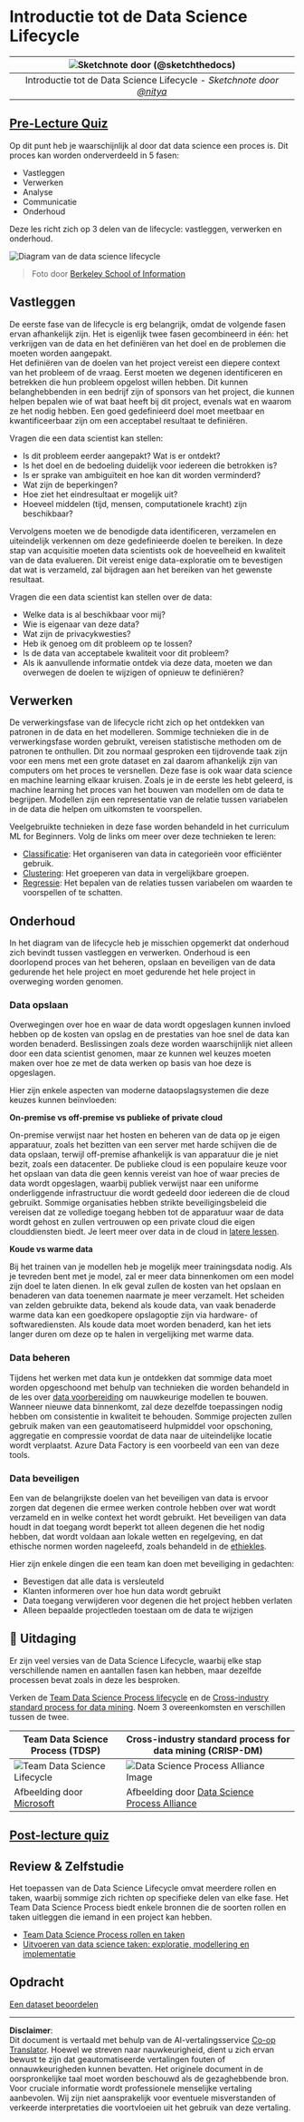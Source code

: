 <!--
CO_OP_TRANSLATOR_METADATA:
{
  "original_hash": "79ca8a5a3135e94d2d43f56ba62d5205",
  "translation_date": "2025-09-04T19:53:50+00:00",
  "source_file": "4-Data-Science-Lifecycle/14-Introduction/README.md",
  "language_code": "nl"
}
-->
# Introductie tot de Data Science Lifecycle

|![ Sketchnote door [(@sketchthedocs)](https://sketchthedocs.dev) ](../../sketchnotes/14-DataScience-Lifecycle.png)|
|:---:|
| Introductie tot de Data Science Lifecycle - _Sketchnote door [@nitya](https://twitter.com/nitya)_ |

## [Pre-Lecture Quiz](https://red-water-0103e7a0f.azurestaticapps.net/quiz/26)

Op dit punt heb je waarschijnlijk al door dat data science een proces is. Dit proces kan worden onderverdeeld in 5 fasen:

- Vastleggen
- Verwerken
- Analyse
- Communicatie
- Onderhoud

Deze les richt zich op 3 delen van de lifecycle: vastleggen, verwerken en onderhoud.

![Diagram van de data science lifecycle](../../../../translated_images/data-science-lifecycle.a1e362637503c4fb0cd5e859d7552edcdb4aa629a279727008baa121f2d33f32.nl.jpg)
> Foto door [Berkeley School of Information](https://ischoolonline.berkeley.edu/data-science/what-is-data-science/)

## Vastleggen

De eerste fase van de lifecycle is erg belangrijk, omdat de volgende fasen ervan afhankelijk zijn. Het is eigenlijk twee fasen gecombineerd in één: het verkrijgen van de data en het definiëren van het doel en de problemen die moeten worden aangepakt.  
Het definiëren van de doelen van het project vereist een diepere context van het probleem of de vraag. Eerst moeten we degenen identificeren en betrekken die hun probleem opgelost willen hebben. Dit kunnen belanghebbenden in een bedrijf zijn of sponsors van het project, die kunnen helpen bepalen wie of wat baat heeft bij dit project, evenals wat en waarom ze het nodig hebben. Een goed gedefinieerd doel moet meetbaar en kwantificeerbaar zijn om een acceptabel resultaat te definiëren.

Vragen die een data scientist kan stellen:
- Is dit probleem eerder aangepakt? Wat is er ontdekt?
- Is het doel en de bedoeling duidelijk voor iedereen die betrokken is?
- Is er sprake van ambiguïteit en hoe kan dit worden verminderd?
- Wat zijn de beperkingen?
- Hoe ziet het eindresultaat er mogelijk uit?
- Hoeveel middelen (tijd, mensen, computationele kracht) zijn beschikbaar?

Vervolgens moeten we de benodigde data identificeren, verzamelen en uiteindelijk verkennen om deze gedefinieerde doelen te bereiken. In deze stap van acquisitie moeten data scientists ook de hoeveelheid en kwaliteit van de data evalueren. Dit vereist enige data-exploratie om te bevestigen dat wat is verzameld, zal bijdragen aan het bereiken van het gewenste resultaat.

Vragen die een data scientist kan stellen over de data:
- Welke data is al beschikbaar voor mij?
- Wie is eigenaar van deze data?
- Wat zijn de privacykwesties?
- Heb ik genoeg om dit probleem op te lossen?
- Is de data van acceptabele kwaliteit voor dit probleem?
- Als ik aanvullende informatie ontdek via deze data, moeten we dan overwegen de doelen te wijzigen of opnieuw te definiëren?

## Verwerken

De verwerkingsfase van de lifecycle richt zich op het ontdekken van patronen in de data en het modelleren. Sommige technieken die in de verwerkingsfase worden gebruikt, vereisen statistische methoden om de patronen te onthullen. Dit zou normaal gesproken een tijdrovende taak zijn voor een mens met een grote dataset en zal daarom afhankelijk zijn van computers om het proces te versnellen. Deze fase is ook waar data science en machine learning elkaar kruisen. Zoals je in de eerste les hebt geleerd, is machine learning het proces van het bouwen van modellen om de data te begrijpen. Modellen zijn een representatie van de relatie tussen variabelen in de data die helpen om uitkomsten te voorspellen.

Veelgebruikte technieken in deze fase worden behandeld in het curriculum ML for Beginners. Volg de links om meer over deze technieken te leren:

- [Classificatie](https://github.com/microsoft/ML-For-Beginners/tree/main/4-Classification): Het organiseren van data in categorieën voor efficiënter gebruik.
- [Clustering](https://github.com/microsoft/ML-For-Beginners/tree/main/5-Clustering): Het groeperen van data in vergelijkbare groepen.
- [Regressie](https://github.com/microsoft/ML-For-Beginners/tree/main/2-Regression): Het bepalen van de relaties tussen variabelen om waarden te voorspellen of te schatten.

## Onderhoud

In het diagram van de lifecycle heb je misschien opgemerkt dat onderhoud zich bevindt tussen vastleggen en verwerken. Onderhoud is een doorlopend proces van het beheren, opslaan en beveiligen van de data gedurende het hele project en moet gedurende het hele project in overweging worden genomen.

### Data opslaan

Overwegingen over hoe en waar de data wordt opgeslagen kunnen invloed hebben op de kosten van opslag en de prestaties van hoe snel de data kan worden benaderd. Beslissingen zoals deze worden waarschijnlijk niet alleen door een data scientist genomen, maar ze kunnen wel keuzes moeten maken over hoe ze met de data werken op basis van hoe deze is opgeslagen.

Hier zijn enkele aspecten van moderne dataopslagsystemen die deze keuzes kunnen beïnvloeden:

**On-premise vs off-premise vs publieke of private cloud**

On-premise verwijst naar het hosten en beheren van de data op je eigen apparatuur, zoals het bezitten van een server met harde schijven die de data opslaan, terwijl off-premise afhankelijk is van apparatuur die je niet bezit, zoals een datacenter. De publieke cloud is een populaire keuze voor het opslaan van data die geen kennis vereist van hoe of waar precies de data wordt opgeslagen, waarbij publiek verwijst naar een uniforme onderliggende infrastructuur die wordt gedeeld door iedereen die de cloud gebruikt. Sommige organisaties hebben strikte beveiligingsbeleid die vereisen dat ze volledige toegang hebben tot de apparatuur waar de data wordt gehost en zullen vertrouwen op een private cloud die eigen clouddiensten biedt. Je leert meer over data in de cloud in [latere lessen](https://github.com/microsoft/Data-Science-For-Beginners/tree/main/5-Data-Science-In-Cloud).

**Koude vs warme data**

Bij het trainen van je modellen heb je mogelijk meer trainingsdata nodig. Als je tevreden bent met je model, zal er meer data binnenkomen om een model zijn doel te laten dienen. In elk geval zullen de kosten van het opslaan en benaderen van data toenemen naarmate je meer verzamelt. Het scheiden van zelden gebruikte data, bekend als koude data, van vaak benaderde warme data kan een goedkopere opslagoptie zijn via hardware- of softwarediensten. Als koude data moet worden benaderd, kan het iets langer duren om deze op te halen in vergelijking met warme data.

### Data beheren

Tijdens het werken met data kun je ontdekken dat sommige data moet worden opgeschoond met behulp van technieken die worden behandeld in de les over [data voorbereiding](https://github.com/microsoft/Data-Science-For-Beginners/tree/main/2-Working-With-Data/08-data-preparation) om nauwkeurige modellen te bouwen. Wanneer nieuwe data binnenkomt, zal deze dezelfde toepassingen nodig hebben om consistentie in kwaliteit te behouden. Sommige projecten zullen gebruik maken van een geautomatiseerd hulpmiddel voor opschoning, aggregatie en compressie voordat de data naar de uiteindelijke locatie wordt verplaatst. Azure Data Factory is een voorbeeld van een van deze tools.

### Data beveiligen

Een van de belangrijkste doelen van het beveiligen van data is ervoor zorgen dat degenen die ermee werken controle hebben over wat wordt verzameld en in welke context het wordt gebruikt. Het beveiligen van data houdt in dat toegang wordt beperkt tot alleen degenen die het nodig hebben, dat wordt voldaan aan lokale wetten en regelgeving, en dat ethische normen worden nageleefd, zoals behandeld in de [ethiekles](https://github.com/microsoft/Data-Science-For-Beginners/tree/main/1-Introduction/02-ethics).

Hier zijn enkele dingen die een team kan doen met beveiliging in gedachten:
- Bevestigen dat alle data is versleuteld
- Klanten informeren over hoe hun data wordt gebruikt
- Data toegang verwijderen voor degenen die het project hebben verlaten
- Alleen bepaalde projectleden toestaan om de data te wijzigen

## 🚀 Uitdaging

Er zijn veel versies van de Data Science Lifecycle, waarbij elke stap verschillende namen en aantallen fasen kan hebben, maar dezelfde processen bevat zoals in deze les besproken.

Verken de [Team Data Science Process lifecycle](https://docs.microsoft.com/en-us/azure/architecture/data-science-process/lifecycle) en de [Cross-industry standard process for data mining](https://www.datascience-pm.com/crisp-dm-2/). Noem 3 overeenkomsten en verschillen tussen de twee.

|Team Data Science Process (TDSP)|Cross-industry standard process for data mining (CRISP-DM)|
|--|--|
|![Team Data Science Lifecycle](../../../../translated_images/tdsp-lifecycle2.e19029d598e2e73d5ef8a4b98837d688ec6044fe332c905d4dbb69eb6d5c1d96.nl.png) | ![Data Science Process Alliance Image](../../../../translated_images/CRISP-DM.8bad2b4c66e62aa75278009e38e3e99902c73b0a6f63fd605a67c687a536698c.nl.png) |
| Afbeelding door [Microsoft](https://docs.microsoft.comazure/architecture/data-science-process/lifecycle) | Afbeelding door [Data Science Process Alliance](https://www.datascience-pm.com/crisp-dm-2/) |

## [Post-lecture quiz](https://ff-quizzes.netlify.app/en/ds/)

## Review & Zelfstudie

Het toepassen van de Data Science Lifecycle omvat meerdere rollen en taken, waarbij sommige zich richten op specifieke delen van elke fase. Het Team Data Science Process biedt enkele bronnen die de soorten rollen en taken uitleggen die iemand in een project kan hebben.

* [Team Data Science Process rollen en taken](https://docs.microsoft.com/en-us/azure/architecture/data-science-process/roles-tasks)
* [Uitvoeren van data science taken: exploratie, modellering en implementatie](https://docs.microsoft.com/en-us/azure/architecture/data-science-process/execute-data-science-tasks)

## Opdracht

[Een dataset beoordelen](assignment.md)

---

**Disclaimer**:  
Dit document is vertaald met behulp van de AI-vertalingsservice [Co-op Translator](https://github.com/Azure/co-op-translator). Hoewel we streven naar nauwkeurigheid, dient u zich ervan bewust te zijn dat geautomatiseerde vertalingen fouten of onnauwkeurigheden kunnen bevatten. Het originele document in de oorspronkelijke taal moet worden beschouwd als de gezaghebbende bron. Voor cruciale informatie wordt professionele menselijke vertaling aanbevolen. Wij zijn niet aansprakelijk voor eventuele misverstanden of verkeerde interpretaties die voortvloeien uit het gebruik van deze vertaling.